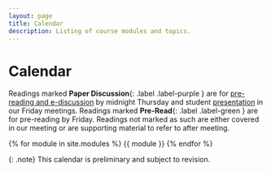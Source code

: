 ```yaml
---
layout: page
title: Calendar
description: Listing of course modules and topics.
---
```


# Calendar

Readings marked **Paper Discussion**{: .label .label-purple } are for
[pre-reading and e-discussion](/readings) by midnight Thursday and
student [presentation](/paperpres) in our Friday meetings.  Readings
marked **Pre-Read**{: .label .label-green } are for pre-reading
by Friday.  Readings not marked as such are either covered in
our meeting or are supporting material to refer to after meeting.

{% for module in site.modules %}
{{ module }}
{% endfor %}


{: .note}
This calendar is preliminary and subject to revision.  


